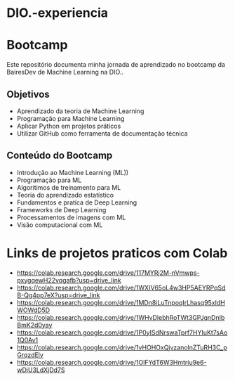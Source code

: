# DIO.-experiencia

# Bootcamp

Este repositório documenta minha jornada de aprendizado no bootcamp da BairesDev de Machine Learning na DIO..

## Objetivos

- Aprendizado da teoria de Machine Learning
- Programação para Machine Learning
- Aplicar Python em projetos práticos
- Utilizar GitHub como ferramenta de documentação técnica

## Conteúdo do Bootcamp

- Introdução ao Machine Learning (ML))
- Programação para ML
- Algoritimos de treinamento para ML
- Teoria do aprendizado estatístico
- Fundamentos e pratíca de Deep Learning
- Frameworks de Deep Learning
- Processamentos de imagens com ML
- Visão computacional com ML

# Links de projetos praticos com Colab

- https://colab.research.google.com/drive/117MYRj2M-nVmwps-pxygqewH22vqgafb?usp=drive_link
- https://colab.research.google.com/drive/1WXIV65oL4w3HP5AEYRPqSdB-Qg4pp7eX?usp=drive_link
- https://colab.research.google.com/drive/1MDn8iLuTnpoqIrLhasq95xIdHWOWdD5D
- https://colab.research.google.com/drive/1WHvDlebhRoTWt3GPJqnDnIbBmK2d0yay
- https://colab.research.google.com/drive/1P0yISdNrswaTprf7HYIuKt7sAo1Q0Av1
- https://colab.research.google.com/drive/1vHOHOxQjvzanolnZTuRH3C_pGrqzdEly
- https://colab.research.google.com/drive/1OlFYdT6W3Hmtriu9e6-wDiU3LdXjDd7S
